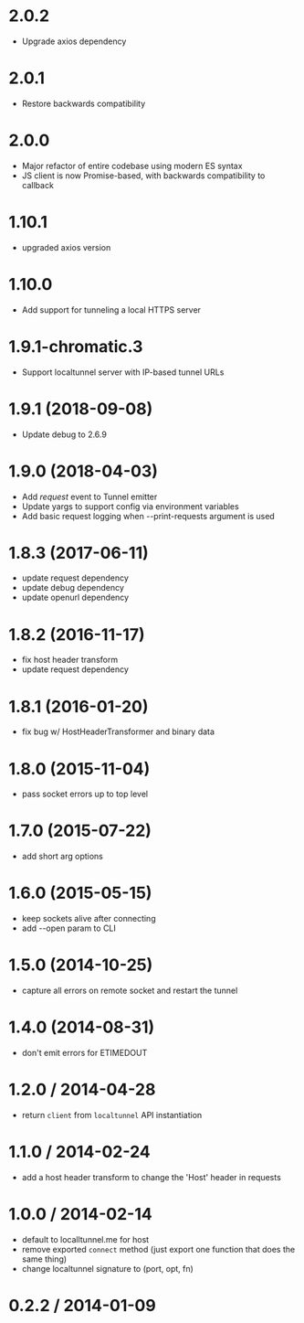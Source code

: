 # 2.0.2

- Upgrade axios dependency

# 2.0.1

- Restore backwards compatibility

# 2.0.0

- Major refactor of entire codebase using modern ES syntax
- JS client is now Promise-based, with backwards compatibility to callback

# 1.10.1

- upgraded axios version

# 1.10.0

- Add support for tunneling a local HTTPS server

# 1.9.1-chromatic.3

- Support localtunnel server with IP-based tunnel URLs

# 1.9.1 (2018-09-08)

- Update debug to 2.6.9

# 1.9.0 (2018-04-03)

- Add _request_ event to Tunnel emitter
- Update yargs to support config via environment variables
- Add basic request logging when --print-requests argument is used

# 1.8.3 (2017-06-11)

- update request dependency
- update debug dependency
- update openurl dependency

# 1.8.2 (2016-11-17)

- fix host header transform
- update request dependency

# 1.8.1 (2016-01-20)

- fix bug w/ HostHeaderTransformer and binary data

# 1.8.0 (2015-11-04)

- pass socket errors up to top level

# 1.7.0 (2015-07-22)

- add short arg options

# 1.6.0 (2015-05-15)

- keep sockets alive after connecting
- add --open param to CLI

# 1.5.0 (2014-10-25)

- capture all errors on remote socket and restart the tunnel

# 1.4.0 (2014-08-31)

- don't emit errors for ETIMEDOUT

# 1.2.0 / 2014-04-28

- return `client` from `localtunnel` API instantiation

# 1.1.0 / 2014-02-24

- add a host header transform to change the 'Host' header in requests

# 1.0.0 / 2014-02-14

- default to localltunnel.me for host
- remove exported `connect` method (just export one function that does the same thing)
- change localtunnel signature to (port, opt, fn)

# 0.2.2 / 2014-01-09
